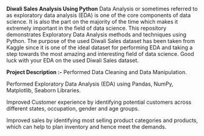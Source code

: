 **Diwali Sales Analysis Using Python**
Data Analysis or sometimes referred to as exploratory data analysis (EDA) is one of the core components of data science. It is also the part on the majority of the time which makes it extremely important in the field of data science. This repository demonstrates Exploratory Data Analysis methods and techniques using Python. The purpose of the used Diwali Sales dataset has been taken from Kaggle since it is one of the ideal dataset for performing EDA and taking a step towards the most amazing and interesting field of data science. Good luck with your EDA on the used Diwali Sales dataset.

**Project Description :-**
Performed Data Cleaning and Data Manipulation.

Performed Exploratory Data Analysis (EDA) using Pandas, NumPy, Matplotlib, Seaborn Libraries.

Improved Customer experience by identifying potential customers across different states, occupation, gender and age groups.

Improved sales by identifying most selling product categories and products, which can help to plan inventory and hence meet the demands.
